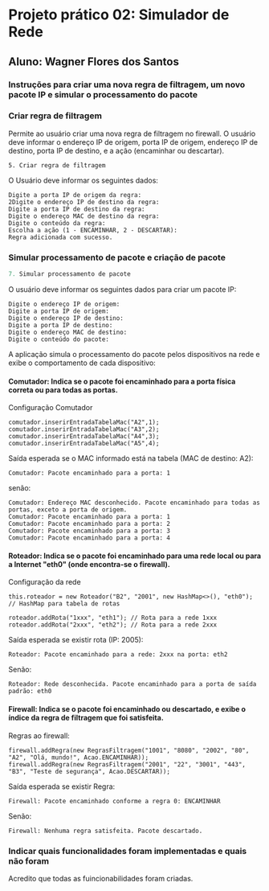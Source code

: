 # Projeto prático 02: Simulador de Rede

## Aluno: Wagner Flores dos Santos

### Instruções para criar uma nova regra de filtragem, um novo pacote IP e simular o processamento do pacote


### Criar regra de filtragem

Permite ao usuário criar uma nova regra de filtragem no firewall.
O usuário deve informar o endereço IP de origem, porta IP de origem, endereço IP de destino, porta IP de destino, e a ação (encaminhar ou descartar).

```
5. Criar regra de filtragem
```
O Usuário deve informar os seguintes dados:
```Digite o endereço IP de origem da regra: 
Digite a porta IP de origem da regra: 
2Digite o endereço IP de destino da regra: 
Digite a porta IP de destino da regra: 
Digite o endereço MAC de destino da regra: 
Digite o conteúdo da regra: 
Escolha a ação (1 - ENCAMINHAR, 2 - DESCARTAR): 
Regra adicionada com sucesso.
```

### Simular processamento de pacote e criação de pacote

```Java 
7. Simular processamento de pacote
```

O usuário deve informar os seguintes dados para criar um pacote IP:

```
Digite o endereço IP de origem: 
Digite a porta IP de origem: 
Digite o endereço IP de destino: 
Digite a porta IP de destino: 
Digite o endereço MAC de destino: 
Digite o conteúdo do pacote: 
```

A aplicação simula o processamento do pacote pelos dispositivos na rede e exibe o comportamento de cada dispositivo:


#### Comutador: Indica se o pacote foi encaminhado para a porta física correta ou para todas as portas.

Configuração Comutador
```
comutador.inserirEntradaTabelaMac("A2",1);
comutador.inserirEntradaTabelaMac("A3",2);
comutador.inserirEntradaTabelaMac("A4",3);
comutador.inserirEntradaTabelaMac("A5",4);
```
Saída esperada se o MAC informado está na tabela (MAC de destino: A2):

```
Comutador: Pacote encaminhado para a porta: 1
```
senão:
```
Comutador: Endereço MAC desconhecido. Pacote encaminhado para todas as portas, exceto a porta de origem.
Comutador: Pacote encaminhado para a porta: 1
Comutador: Pacote encaminhado para a porta: 2
Comutador: Pacote encaminhado para a porta: 3
Comutador: Pacote encaminhado para a porta: 4
```

#### Roteador: Indica se o pacote foi encaminhado para uma rede local ou para a Internet "eth0" (onde encontra-se o firewall).

Configuração da rede
```
this.roteador = new Roteador("B2", "2001", new HashMap<>(), "eth0");  // HashMap para tabela de rotas
```
```
roteador.addRota("1xxx", "eth1"); // Rota para a rede 1xxx
roteador.addRota("2xxx", "eth2"); // Rota para a rede 2xxx
```
Saída esperada se existir rota (IP: 2005):

```
Roteador: Pacote encaminhado para a rede: 2xxx na porta: eth2
```
Senão:
```
Roteador: Rede desconhecida. Pacote encaminhado para a porta de saída padrão: eth0
```
#### Firewall: Indica se o pacote foi encaminhado ou descartado, e exibe o índice da regra de filtragem que foi satisfeita.

Regras ao firewall:
```
firewall.addRegra(new RegrasFiltragem("1001", "8080", "2002", "80", "A2", "Olá, mundo!", Acao.ENCAMINHAR));
firewall.addRegra(new RegrasFiltragem("2001", "22", "3001", "443", "B3", "Teste de segurança", Acao.DESCARTAR));
```
Saída esperada se existir Regra:
```
Firewall: Pacote encaminhado conforme a regra 0: ENCAMINHAR
```

Senão:
```
Firewall: Nenhuma regra satisfeita. Pacote descartado.
```

### Indicar quais funcionalidades foram implementadas e quais não foram

Acredito que todas as fuincionabilidades foram criadas.